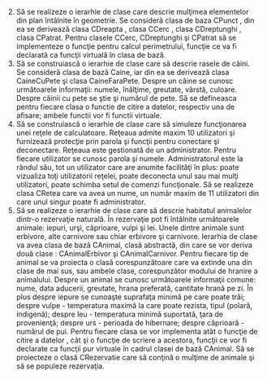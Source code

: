 <ol start="2"><li> Să se realizeze o ierarhie de clase care descrie mulţimea elementelor din plan întâlnite
în geometrie. Se consideră clasa de baza CPunct , din ea se derivează clasa CDreapta ,
clasa CCerc , clasa CDreptunghi , clasa CPatrat. Pentru clasele CCerc, CDreptunghi şi
CPatrat să se implementeze o funcţie pentru calcul perimetrului, funcţie ce va fi declarată
ca funcţii virtuală în clasa de bază.</li>
<li> Să se construiască o ierarhie de clase care să descrie rasele de câini. Se consideră clasa
de bază Caine, iar din ea se derivează clasa CaineCuPete şi clasa CaineFaraPete. Despre
un câine se cunosc următoarele informaţii: numele, înălţime, greutate, vârstă, culoare.
Despre câinii cu pete se ştie şi numărul de pete. Să se defineasca pentru fiecare clasa o
functie de citire a datelor, respectiv una de afisare; ambele functii vor fi functii virtuale.</li>
<li> Să se construiască o ierarhie de clase care să simuleze funcţionarea unei reţele de
calculatoare. Reţeaua admite maxim 10 utilizatori şi furnizează protecţie prin parola şi
funcţii pentru conectare şi deconectare. Reţeaua este gestionată de un administrator.
Pentru fiecare utilizator se cunosc parola şi numele. Administratorul este la rândul său,
tot un utilizator care are anumite facilităţi în plus: poate vizualiza toţi utilizatorii reţelei,
poate deconecta unul sau mai mulţi utilizatori, poate schimba setul de comenzi
funcţionale. Să se realizeze clasa CRetea care va avea un nume, un număr maxim de 11
utilizatori din care unul singur poate fi administrator.</li>
<li> Să se realizeze o ierarhie de clase care să descrie habitatul animalelor dintr-o rezervaţie
naturală. În rezervaţie pot fi întâlnite următoarele animale: iepuri, urşi, căprioare, vulpi şi
lei. Unele dintre animale sunt erbivore, alte carnivore sau chiar erbivore şi carnivore.
Ierarhia de clase va avea clasa de bază CAnimal, clasă abstractă, din care se vor deriva
două clase : CAnimalErbivor şi CAnimalCarnivor. Pentru fiecare tip de animal se va
proiecta o clasă corespunzătoare care va extinde una din clase de mai sus, sau ambele
clase, corespunzător modului de hranire a animalului.
Despre un animal se cunosc următoarele informaţii comune: nume, data aducerii,
greutate, hrana preferată, cantitate hrană pe zi. În plus despre iepure se cunoaşte suprafaţa
minimă pe care poate trăi; despre vulpe - temperatura maximă la care poate rezista, tipul
(polară, indigenă); despre leu - temperatura minimă suportată, ţara de provenienţă; despre
urs - perioada de hibernare; despre căprioară - numărul de pui. Pentru fiecare clasa se vor
implementa atât o funcţie de citire a datelor , cât şi o funcţie de scriere a acestora, funcţii
ce vor fi declarate ca funcţii pur virtuale în cadrul clasei de bază CAnimal. Să se
proiecteze o clasă CRezervatie care să conţină o mulţime de animale şi să se populeze
rezervaţia.</li></ol>
